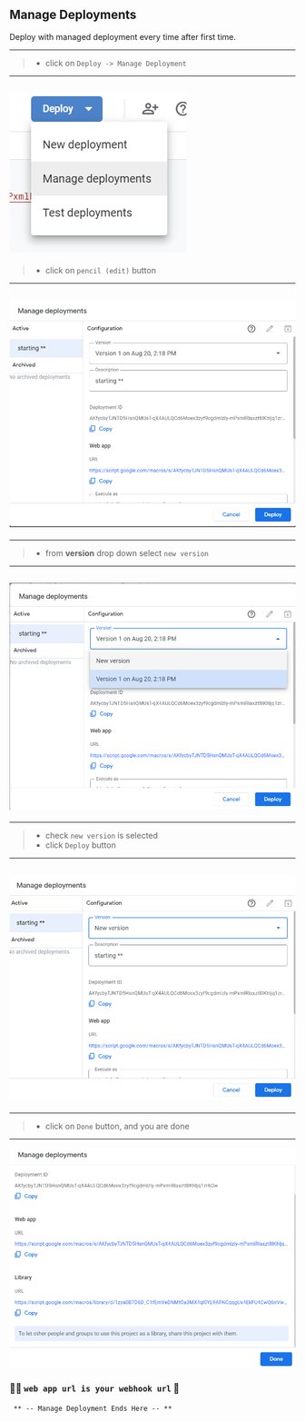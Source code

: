 ## Manage Deployments

Deploy with managed deployment every time after first time.

---

> - click on `Deploy -> Manage Deployment`

---

## ![manage Deployment](../assets/G22.png)

> - click on `pencil (edit)` button

---

## ![Edit](../assets/G18.png)

---

> - from **version** drop down select `new version`

---

## ![version](../assets/G19.png)

---

> - check `new version` is selected
> - click `Deploy` button

---

## ![new version](../assets/G20.png)

---

> - click on `Done` button, and you are done

---

![Deploy](../assets/G21.png)

### 🌟💪 `web app url is your webhook url` 🌟

` ** -- Manage Deployment Ends Here -- **`
